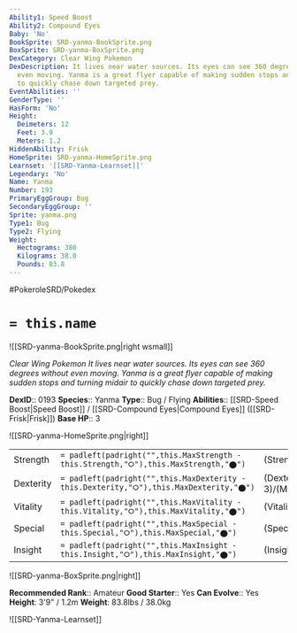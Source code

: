 ```yaml
---
Ability1: Speed Boost
Ability2: Compound Eyes
Baby: 'No'
BookSprite: SRD-yanma-BookSprite.png
BoxSprite: SRD-yanma-BoxSprite.png
DexCategory: Clear Wing Pokemon
DexDescription: It lives near water sources. Its eyes can see 360 degrees without
  even moving. Yanma is a great flyer capable of making sudden stops and turning midair
  to quickly chase down targeted prey.
EventAbilities: ''
GenderType: ''
HasForm: 'No'
Height:
  Deimeters: 12
  Feet: 3.9
  Meters: 1.2
HiddenAbility: Frisk
HomeSprite: SRD-yanma-HomeSprite.png
Learnset: '[[SRD-Yanma-Learnset]]'
Legendary: 'No'
Name: Yanma
Number: 193
PrimaryEggGroup: Bug
SecondaryEggGroup: ''
Sprite: yanma.png
Type1: Bug
Type2: Flying
Weight:
  Hectograms: 380
  Kilograms: 38.0
  Pounds: 83.8
---
```


#PokeroleSRD/Pokedex

# `= this.name`

![[SRD-yanma-BookSprite.png|right wsmall]]

*Clear Wing Pokemon*
*It lives near water sources. Its eyes can see 360 degrees without even moving. Yanma is a great flyer capable of making sudden stops and turning midair to quickly chase down targeted prey.*

**DexID**:: 0193
**Species**:: Yanma
**Type**:: Bug / Flying
**Abilities**:: [[SRD-Speed Boost|Speed Boost]] / [[SRD-Compound Eyes|Compound Eyes]] ([[SRD-Frisk|Frisk]])
**Base HP**:: 3

![[SRD-yanma-HomeSprite.png|right]]

|           |                                                                                        |                                          |
| --------- | -------------------------------------------------------------------------------------- | ---------------------------------------- |
| Strength  | `= padleft(padright("",this.MaxStrength - this.Strength,"⭘"),this.MaxStrength,"⬤")`    | (Strength::2)/(MaxStrength::4)   |
| Dexterity | `= padleft(padright("",this.MaxDexterity - this.Dexterity,"⭘"),this.MaxDexterity,"⬤")` | (Dexterity:: 3)/(MaxDexterity::6) |
| Vitality  | `= padleft(padright("",this.MaxVitality - this.Vitality,"⭘"),this.MaxVitality,"⬤")`    | (Vitality::2)/(MaxVitality::4)   |
| Special   | `= padleft(padright("",this.MaxSpecial - this.Special,"⭘"),this.MaxSpecial,"⬤")`       | (Special::2)/(MaxSpecial::5)     |
| Insight   | `= padleft(padright("",this.MaxInsight - this.Insight,"⭘"),this.MaxInsight,"⬤")`       | (Insight::2)/(MaxInsight::4)     |

![[SRD-yanma-BoxSprite.png|right]]

**Recommended Rank**:: Amateur
**Good Starter**:: Yes
**Can Evolve**:: Yes
**Height**: 3'9" / 1.2m
**Weight**: 83.8lbs / 38.0kg

![[SRD-Yanma-Learnset]]
